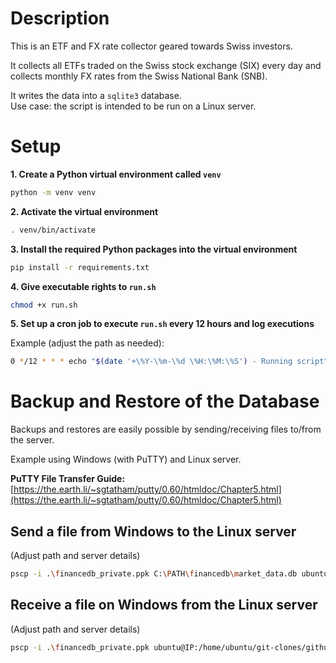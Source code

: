 # Description

This is an ETF and FX rate collector geared towards Swiss investors.

It collects all ETFs traded on the Swiss stock exchange (SIX) every day and collects monthly FX rates from the Swiss National Bank (SNB).

It writes the data into a `sqlite3` database.  
Use case: the script is intended to be run on a Linux server.

# Setup

**1. Create a Python virtual environment called `venv`**

```bash
python -m venv venv
```

**2. Activate the virtual environment**

```bash
. venv/bin/activate
```

**3. Install the required Python packages into the virtual environment**

```bash
pip install -r requirements.txt
```

**4. Give executable rights to `run.sh`**

```bash
chmod +x run.sh
```

**5. Set up a cron job to execute `run.sh` every 12 hours and log executions**

Example (adjust the path as needed):

```bash
0 */12 * * * echo "$(date '+\%Y-\%m-\%d \%H:\%M:\%S') - Running script" >> /home/ubuntu/git-clones/github/user-repos/financedb/logs/cron.log 2>&1 && /home/ubuntu/git-clones/github/user-repos/financedb/run.sh >> /home/ubuntu/git-clones/github/user-repos/financedb/logs/cron.log 2>&1
```

# Backup and Restore of the Database

Backups and restores are easily possible by sending/receiving files to/from the server.

Example using Windows (with PuTTY) and Linux server.

**PuTTY File Transfer Guide:**  
[https://the.earth.li/~sgtatham/putty/0.60/htmldoc/Chapter5.html](https://the.earth.li/~sgtatham/putty/0.60/htmldoc/Chapter5.html)

## Send a file from Windows to the Linux server

(Adjust path and server details)

```bash
pscp -i .\financedb_private.ppk C:\PATH\financedb\market_data.db ubuntu@IP:/home/ubuntu/git-clones/github/user-repos/financedb/db/
```

## Receive a file on Windows from the Linux server

(Adjust path and server details)

```bash
pscp -i .\financedb_private.ppk ubuntu@IP:/home/ubuntu/git-clones/github/user-repos/financedb/db/market_data.db C:\PATH\financedb\
```
